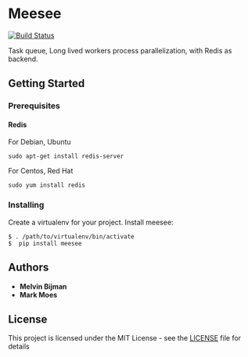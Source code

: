 # Meesee
[![Build Status](https://travis-ci.org/Attumm/meesee.svg?branch=master)](https://travis-ci.org/Attumm/meesee)

Task queue, Long lived workers process parallelization, with Redis as backend.

## Getting Started


### Prerequisites

#### Redis

For Debian, Ubuntu
```
sudo apt-get install redis-server
```
For Centos, Red Hat
```
sudo yum install redis
```

### Installing

Create a virtualenv for your project.
Install meesee:

```
$ . /path/to/virtualenv/bin/activate
$  pip install meesee
```

## Authors

* **Melvin Bijman** 
* **Mark Moes**

## License

This project is licensed under the MIT License - see the [LICENSE](LICENSE) file for details

